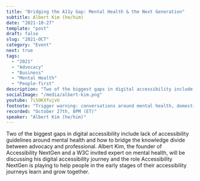 ```yaml
---
title: "Bridging the A11y Gap: Mental Health & the Next Generation"
subtitle: Albert Kim (he/him)
date: "2021-10-27"
template: "post"
draft: false
slug: "2021-OCT"
category: "Event"
next: true
tags:
  - "2021"
  - "Advocacy"
  - "Business"
  - "Mental Health"
  - "People-first"
description: "Two of the biggest gaps in digital accessibility include lack of accessibility guidelines around mental health and how to bridge the knowledge divide between advocacy and professional. Albert Kim, the founder of Accessibility NextGen and a W3C invited expert on mental health, will be discussing his digital accessibility journey and the role Accessibility NextGen is playing to help people in the early stages of their accessibility journeys learn and grow together."
socialImage: "/media/albert-kim.png"
youtube: 7iSOKXfujvU
footnote: "Trigger warning: conversations around mental health, domestic violence, eating disorders, and suicide."
recorded: "October 27th, 8PM (ET)"
speaker: "Albert Kim (he/him)"
---
```

Two of the biggest gaps in digital accessibility include lack of accessibility guidelines around mental health and how to bridge the knowledge divide between advocacy and professional. Albert Kim, the founder of Accessibility NextGen and a W3C invited expert on mental health, will be discussing his digital accessibility journey and the role Accessibility NextGen is playing to help people in the early stages of their accessibility journeys learn and grow together.
